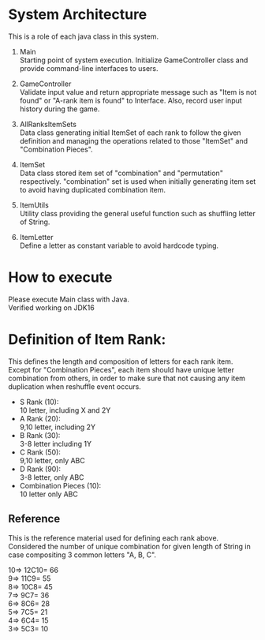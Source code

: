 # System Architecture

This is a role of each java class in this system.
1) Main  
  Starting point of system execution. Initialize GameController class and provide command-line interfaces to users. 

2) GameController  
  Validate input value and return appropriate message such as "Item is not found" or "A-rank item is found" to Interface. 
Also, record user input history during the game.

3) AllRanksItemSets  
  Data class generating initial ItemSet of each rank to follow the given definition 
and managing the operations related to those "ItemSet" and "Combination Pieces".

4) ItemSet  
  Data class stored item set of "combination" and "permutation" respectively.
  "combination" set is used when initially generating item set to avoid having duplicated combination item.

5) ItemUtils  
  Utility class providing the general useful function such as shuffling letter of String.

6) ItemLetter  
  Define a letter as constant variable to avoid hardcode typing.

# How to execute
Please execute Main class with Java.  
Verified working on JDK16



# Definition of Item Rank:
This defines the length and composition of letters for each rank item.
Except for "Combination Pieces", each item should have unique letter combination from others, 
in order to make sure that not causing any item duplication when reshuffle event occurs.  
- S Rank (10):  
  10 letter, including X and 2Y
- A Rank (20):  
  9,10 letter, including 2Y
- B Rank (30):  
  3-8 letter including 1Y 
- C Rank (50):  
  9,10 letter, only ABC
- D Rank (90):  
  3-8 letter, only ABC 
- Combination Pieces (10):  
  10 letter only ABC


## Reference
This is the reference material used for defining each rank above.
Considered the number of unique combination for given length of String in case compositing 3 common letters "A, B, C".  

10=> 12C10= 66  
9=> 11C9= 55  
8=> 10C8= 45  
7=> 9C7= 36  
6=> 8C6= 28  
5=> 7C5= 21  
4=> 6C4= 15  
3=> 5C3= 10  






